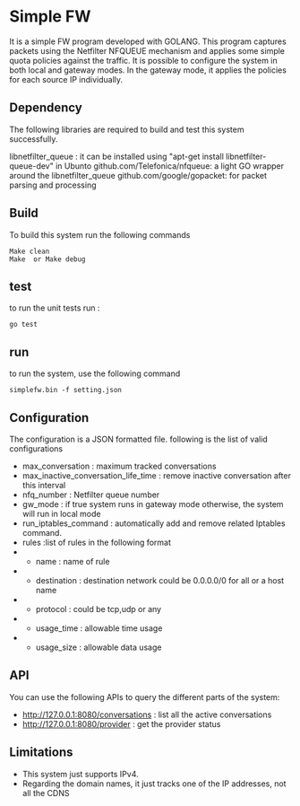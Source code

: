 # Simple FW 

It is a simple FW program developed with GOLANG. This program captures packets using the Netfilter NFQUEUE mechanism and applies some simple quota policies against the traffic. 
It is possible to configure the system in both local and gateway modes. In the gateway mode, it applies the policies for each source IP individually. 

## Dependency 

The following libraries are required to build and test this system successfully. 

libnetfilter_queue : it can be installed using "apt-get install libnetfilter-queue-dev" in Ubunto 
github.com/Telefonica/nfqueue:  a light GO wrapper around the libnetfilter_queue 
github.com/google/gopacket:  for packet parsing and processing

## Build 

To build this system run the following commands

    Make clean
    Make  or Make debug

## test 

to run the unit tests run :

    go test 

## run 

to run the system, use the following command 
    
    simplefw.bin -f setting.json

## Configuration 

The configuration is a JSON formatted file. following is the list of  valid configurations
    
- max_conversation : maximum tracked conversations
- max_inactive_conversation_life_time :  remove inactive conversation after this interval 
- nfq_number :  Netfilter queue number
- gw_mode :  if true system runs in gateway mode otherwise, the system will run in local mode
- run_iptables_command : automatically add and remove related Iptables command.
- rules :list of rules in the following format 
- - name : name of rule 
- - destination : destination network  could be 0.0.0.0/0 for all or a host name
- - protocol : could be tcp,udp or any
- - usage_time :  allowable time usage 
- - usage_size :   allowable data usage

## API 

You can use the following APIs to query the different parts of the system:
- http://127.0.0.1:8080/conversations : list all the active conversations
- http://127.0.0.1:8080/provider : get the provider status

## Limitations

- This system just supports IPv4.
- Regarding the domain names, it just tracks one of the IP addresses, not all the CDNS

